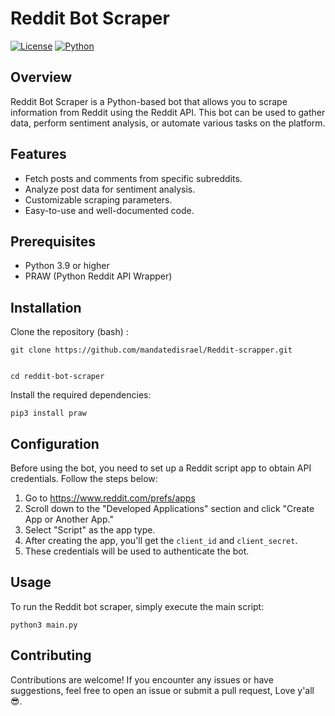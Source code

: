 # Reddit Bot Scraper

[![License](https://img.shields.io/badge/license-MIT-blue.svg)](https://opensource.org/licenses/MIT)
[![Python](https://img.shields.io/badge/python-%3E%3D3.9-blue.svg)](https://www.python.org/downloads/)

## Overview

Reddit Bot Scraper is a Python-based bot that allows you to scrape information from Reddit using the Reddit API. This bot can be used to gather data, perform sentiment analysis, or automate various tasks on the platform.

## Features

- Fetch posts and comments from specific subreddits.
- Analyze post data for sentiment analysis.
- Customizable scraping parameters.
- Easy-to-use and well-documented code.

## Prerequisites

- Python 3.9 or higher
- PRAW (Python Reddit API Wrapper)

## Installation

Clone the repository (bash) :
```
git clone https://github.com/mandatedisrael/Reddit-scrapper.git


cd reddit-bot-scraper

```

Install the required dependencies:

```
pip3 install praw
```

## Configuration
Before using the bot, you need to set up a Reddit script app to obtain API credentials. Follow the steps below:

1. Go to https://www.reddit.com/prefs/apps
2. Scroll down to the "Developed Applications" section and click "Create App or Another App."
3. Select "Script" as the app type.
4. After creating the app, you'll get the `client_id` and `client_secret`.
5. These credentials will be used to authenticate the bot.

## Usage
To run the Reddit bot scraper, simply execute the main script:

```
python3 main.py
```

## Contributing
Contributions are welcome! If you encounter any issues or have suggestions, feel free to open an issue or submit a pull request, Love y'all😎.